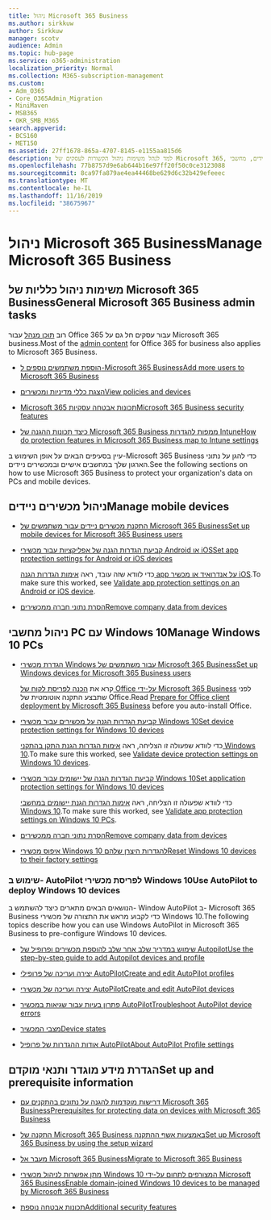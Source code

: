 ```yaml
---
title: ניהול Microsoft 365 Business
ms.author: sirkkuw
author: Sirkkuw
manager: scotv
audience: Admin
ms.topic: hub-page
ms.service: o365-administration
localization_priority: Normal
ms.collection: M365-subscription-management
ms.custom:
- Adm_O365
- Core_O365Admin_Migration
- MiniMaven
- MSB365
- OKR_SMB_M365
search.appverid:
- BCS160
- MET150
ms.assetid: 27ff1678-865a-4707-8145-e1155aa815d6
description: למד לנהל משימות ניהול הקשורות לעסקים של Microsoft 365, מכשירים ניידים, מחשבי Windows 10 ומשימות רבות כאלה.
ms.openlocfilehash: 77b8757d9e6ab644b16e97ff20f50c0ce3123088
ms.sourcegitcommit: 8ca97fa879ae4ea44468be629d6c32b429efeeec
ms.translationtype: MT
ms.contentlocale: he-IL
ms.lasthandoff: 11/16/2019
ms.locfileid: "38675967"
---
```

# <a name="manage-microsoft-365-business"></a><span data-ttu-id="eb290-103">ניהול Microsoft 365 Business</span><span class="sxs-lookup"><span data-stu-id="eb290-103">Manage Microsoft 365 Business</span></span>

## <a name="general-microsoft-365-business-admin-tasks"></a><span data-ttu-id="eb290-104">משימות ניהול כלליות של Microsoft 365 Business</span><span class="sxs-lookup"><span data-stu-id="eb290-104">General Microsoft 365 Business admin tasks</span></span>

<span data-ttu-id="eb290-105">רוב [תוכן מנהל](https://docs.microsoft.com/office365/admin/admin-home) עבור Office 365 עבור עסקים חל גם על Microsoft 365 business.</span><span class="sxs-lookup"><span data-stu-id="eb290-105">Most of the [admin content](https://docs.microsoft.com/office365/admin/admin-home) for Office 365 for business also applies to Microsoft 365 Business.</span></span>

- [<span data-ttu-id="eb290-106">הוספת משתמשים נוספים ל-Microsoft 365 Business</span><span class="sxs-lookup"><span data-stu-id="eb290-106">Add more users to Microsoft 365 Business</span></span>](add-users-m365b.md)
    
- [<span data-ttu-id="eb290-107">הצגת כללי מדיניות ומכשירים</span><span class="sxs-lookup"><span data-stu-id="eb290-107">View policies and devices</span></span>](view-policies-and-devices.md)
    
- [<span data-ttu-id="eb290-108">Microsoft 365 תכונות אבטחה עסקיות</span><span class="sxs-lookup"><span data-stu-id="eb290-108">Microsoft 365 Business security features</span></span>](security-features.md)
    
- [<span data-ttu-id="eb290-109">כיצד תכונות ההגנה של Microsoft 365 Business ממפות להגדרות Intune</span><span class="sxs-lookup"><span data-stu-id="eb290-109">How do protection features in Microsoft 365 Business map to Intune settings</span></span>](map-protection-features-to-intune-settings.md)
    
<span data-ttu-id="eb290-110">עיין בסעיפים הבאים על אופן השימוש ב-Microsoft 365 Business כדי להגן על נתוני הארגון שלך במחשבים אישיים ובמכשירים ניידים.</span><span class="sxs-lookup"><span data-stu-id="eb290-110">See the following sections on how to use Microsoft 365 Business to protect your organization's data on PCs and mobile devices.</span></span>
  
## <a name="manage-mobile-devices"></a><span data-ttu-id="eb290-111">ניהול מכשירים ניידים</span><span class="sxs-lookup"><span data-stu-id="eb290-111">Manage mobile devices</span></span>

- [<span data-ttu-id="eb290-112">התקנת מכשירים ניידים עבור משתמשים של Microsoft 365 Business</span><span class="sxs-lookup"><span data-stu-id="eb290-112">Set up mobile devices for Microsoft 365 Business users</span></span>](set-up-mobile-devices.md)
    
- [<span data-ttu-id="eb290-113">קביעת הגדרות הגנה של אפליקציות עבור מכשירי Android או iOS</span><span class="sxs-lookup"><span data-stu-id="eb290-113">Set app protection settings for Android or iOS devices</span></span>](app-protection-settings-for-android-and-ios.md)
    
    <span data-ttu-id="eb290-114">כדי לוודא שזה עובד, ראה [אימות הגדרות הגנה app על אנדרואיד או מכשיר iOS](validate-settings-on-android-or-ios.md).</span><span class="sxs-lookup"><span data-stu-id="eb290-114">To make sure this worked, see [Validate app protection settings on an Android or iOS device](validate-settings-on-android-or-ios.md).</span></span> 
    
- [<span data-ttu-id="eb290-115">הסרת נתוני חברה ממכשירים</span><span class="sxs-lookup"><span data-stu-id="eb290-115">Remove company data from devices</span></span>](remove-company-data.md)
    
## <a name="manage-windows-10-pcs"></a><span data-ttu-id="eb290-116">ניהול מחשבי PC עם Windows 10</span><span class="sxs-lookup"><span data-stu-id="eb290-116">Manage Windows 10 PCs</span></span>

- [<span data-ttu-id="eb290-117">הגדרת מכשירי Windows עבור משתמשים של Microsoft 365 Business</span><span class="sxs-lookup"><span data-stu-id="eb290-117">Set up Windows devices for Microsoft 365 Business users</span></span>](set-up-windows-devices.md)

    <span data-ttu-id="eb290-118">קרא את [הכנה לפריסת לקוח של Office על-ידי Microsoft 365 Business](prepare-for-office-client-deployment.md) לפני שתבצע התקנה אוטומטית של Office.</span><span class="sxs-lookup"><span data-stu-id="eb290-118">Read [Prepare for Office client deployment by Microsoft 365 Business](prepare-for-office-client-deployment.md) before you auto-install Office.</span></span> 
    
- [<span data-ttu-id="eb290-119">קביעת הגדרות הגנה על מכשירים עבור מכשירי Windows 10</span><span class="sxs-lookup"><span data-stu-id="eb290-119">Set device protection settings for Windows 10 devices</span></span>](protection-settings-for-windows-10-pcs.md)
    
    <span data-ttu-id="eb290-120">כדי לוודא שפעולה זו הצליחה, ראה [אימות הגדרות הגנת התקן בהתקני Windows 10](validate-settings-on-windows-10-pcs.md).</span><span class="sxs-lookup"><span data-stu-id="eb290-120">To make sure this worked, see [Validate device protection settings on Windows 10 devices](validate-settings-on-windows-10-pcs.md).</span></span> 
    
- [<span data-ttu-id="eb290-121">קביעת הגדרות הגנה של יישומים עבור מכשירי Windows 10</span><span class="sxs-lookup"><span data-stu-id="eb290-121">Set application protection settings for Windows 10 devices</span></span>](protection-settings-for-windows-10-devices.md)
    
    <span data-ttu-id="eb290-122">כדי לוודא שפעולה זו הצליחה, ראה [אימות הגדרות הגנת יישומים במחשבי Windows 10](validate-protection-settings-on-windows-10-pcs.md).</span><span class="sxs-lookup"><span data-stu-id="eb290-122">To make sure this worked, see [Validate app protection settings on Windows 10 PCs](validate-protection-settings-on-windows-10-pcs.md).</span></span> 
    
- [<span data-ttu-id="eb290-123">הסרת נתוני חברה ממכשירים</span><span class="sxs-lookup"><span data-stu-id="eb290-123">Remove company data from devices</span></span>](remove-company-data.md)
    
- [<span data-ttu-id="eb290-124">איפוס מכשירי Windows 10 להגדרות היצרן שלהם</span><span class="sxs-lookup"><span data-stu-id="eb290-124">Reset Windows 10 devices to their factory settings</span></span>](reset-devices-to-factory-settings.md)
    
### <a name="use-autopilot-to-deploy-windows-10-devices"></a><span data-ttu-id="eb290-125">שימוש ב- AutoPilot לפריסת מכשירי Windows 10</span><span class="sxs-lookup"><span data-stu-id="eb290-125">Use AutoPilot to deploy Windows 10 devices</span></span>

<span data-ttu-id="eb290-126">הנושאים הבאים מתארים כיצד להשתמש ב- Window AutoPilot ב- Microsoft 365 Business כדי לקבוע מראש את התצורה של מכשירי Windows 10.</span><span class="sxs-lookup"><span data-stu-id="eb290-126">The following topics describe how you can use Windows AutoPilot in Microsoft 365 Business to pre-configure Windows 10 devices.</span></span>
  
- [<span data-ttu-id="eb290-127">שימוש במדריך שלב אחר שלב להוספת מכשירים ופרופיל של Autopilot</span><span class="sxs-lookup"><span data-stu-id="eb290-127">Use the step-by-step guide to add Autopilot devices and profile</span></span>](add-autopilot-devices-and-profile.md)
    
- [<span data-ttu-id="eb290-128">יצירה ועריכה של פרופילי AutoPilot</span><span class="sxs-lookup"><span data-stu-id="eb290-128">Create and edit AutoPilot profiles</span></span>](create-and-edit-autopilot-profiles.md)
    
- [<span data-ttu-id="eb290-129">יצירה ועריכה של מכשירי AutoPilot</span><span class="sxs-lookup"><span data-stu-id="eb290-129">Create and edit AutoPilot devices</span></span>](create-and-edit-autopilot-devices.md)
    
- [<span data-ttu-id="eb290-130">פתרון בעיות עבור שגיאות במכשיר AutoPilot</span><span class="sxs-lookup"><span data-stu-id="eb290-130">Troubleshoot AutoPilot device errors</span></span>](troubleshoot-autopilot-errors.md)
    
- [<span data-ttu-id="eb290-131">מצבי המכשיר</span><span class="sxs-lookup"><span data-stu-id="eb290-131">Device states</span></span>](device-states.md)
    
- [<span data-ttu-id="eb290-132">אודות ההגדרות של פרופיל AutoPilot</span><span class="sxs-lookup"><span data-stu-id="eb290-132">About AutoPilot Profile settings</span></span>](autopilot-profile-settings.md)
    
## <a name="set-up-and-prerequisite-information"></a><span data-ttu-id="eb290-133">הגדרת מידע מוגדר ותנאי מוקדם</span><span class="sxs-lookup"><span data-stu-id="eb290-133">Set up and prerequisite information</span></span>

- [<span data-ttu-id="eb290-134">דרישות מוקדמות להגנה על נתונים בהתקנים עם Microsoft 365 Business</span><span class="sxs-lookup"><span data-stu-id="eb290-134">Prerequisites for protecting data on devices with Microsoft 365 Business</span></span>](pre-requisites-for-data-protection.md)
    
- [<span data-ttu-id="eb290-135">התקנה של Microsoft 365 Business באמצעות אשף ההתקנה</span><span class="sxs-lookup"><span data-stu-id="eb290-135">Set up Microsoft 365 Business by using the setup wizard</span></span>](set-up.md)
    
- [<span data-ttu-id="eb290-136">מעבר אל Microsoft 365 Business</span><span class="sxs-lookup"><span data-stu-id="eb290-136">Migrate to Microsoft 365 Business</span></span>](migrate-to-microsoft-365-business.md)
    
- [<span data-ttu-id="eb290-137">מתן אפשרות לניהול מכשירי Windows 10 המצורפים לתחום על-ידי Microsoft 365 Business</span><span class="sxs-lookup"><span data-stu-id="eb290-137">Enable domain-joined Windows 10 devices to be managed by Microsoft 365 Business</span></span>](manage-windows-devices.md)
    
- [<span data-ttu-id="eb290-138">תכונות אבטחה נוספת</span><span class="sxs-lookup"><span data-stu-id="eb290-138">Additional security features</span></span>](security-features.md#additional-security-features)
